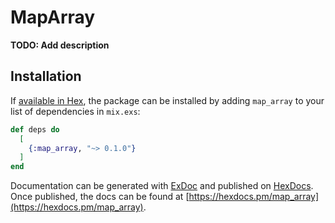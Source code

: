 # MapArray

**TODO: Add description**

## Installation

If [available in Hex](https://hex.pm/docs/publish), the package can be installed
by adding `map_array` to your list of dependencies in `mix.exs`:

```elixir
def deps do
  [
    {:map_array, "~> 0.1.0"}
  ]
end
```

Documentation can be generated with [ExDoc](https://github.com/elixir-lang/ex_doc)
and published on [HexDocs](https://hexdocs.pm). Once published, the docs can
be found at [https://hexdocs.pm/map_array](https://hexdocs.pm/map_array).

